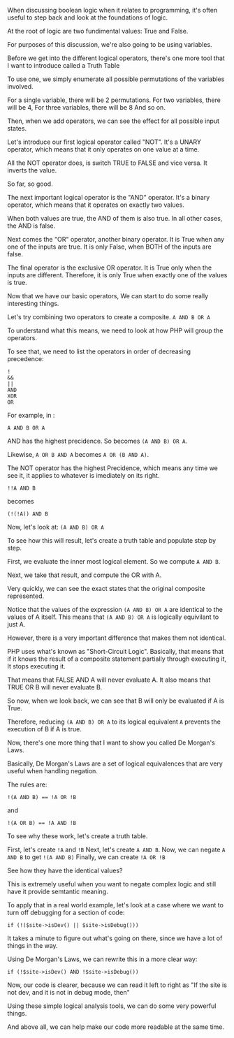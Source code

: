 When discussing boolean logic when it relates
to programming, it's often useful to step back
and look at the foundations of logic.

At the root of logic are two fundimental values: True and False.

For purposes of this discussion, we're also going to be using
variables.

Before we get into the different logical operators,
there's one more tool that I want to introduce called
a Truth Table

To use one, we simply enumerate all possible permutations
of the variables involved.

For a single variable, there will be 2 permutations.
For two variables, there will be 4,
For three variables, there will be 8
And so on.

Then, when we add operators, we can see the effect for 
all possible input states.

Let's introduce our first logical operator
called "NOT".
It's a UNARY operator, which means that it only operates
on one value at a time.

All the NOT operator does, is switch TRUE to FALSE
and vice versa. It inverts the value.

So far, so good.

The next important logical operator is the "AND" operator.
It's a binary operator, which means that it operates on 
exactly two values.

When both values are true, the AND of them is also true.
In all other cases, the AND is false.

Next comes the "OR" operator, another binary operator.
It is True when any one of the inputs are true.
It is only False, when BOTH of the inputs are false.

The final operator is the exclusive OR operator.
It is True only when the inputs are different.
Therefore, it is only True when exactly one of the values is true.

Now that we have our basic operators,
We can start to do some really interesting things.

Let's try combining two operators to create a composite.
`A AND B OR A`

To understand what this means, we need to look at how PHP
will group the operators.

To see that, we need to list the operators 
in order of decreasing precedence:

    !
    &&
    ||
    AND
    XOR
    OR

For example, in :

    A AND B OR A

AND has the highest precidence. So 
becomes `(A AND B) OR A`.

Likewise, `A OR B AND A` becomes `A OR (B AND A)`.

The NOT operator has the highest Precidence,
which means any time we see it, it applies to whatever 
is imediately on its right.

    !!A AND B

becomes

    (!(!A)) AND B

Now, let's look at: `(A AND B) OR A`
    
To see how this will result, let's create a truth table
and populate step by step.

First, we evaluate the inner most logical element.
So we compute `A AND B`.

Next, we take that result, and compute the OR with A.

Very quickly, we can see the exact states that the original
composite represented.

Notice that the values of the expression `(A AND B) OR A`
are identical to the values of A itself.
This means that `(A AND B) OR A` is logically equivilant to just A.

However, there is a very important difference that makes
them not identical.

PHP uses what's known as "Short-Circuit Logic".
Basically, that means that if it knows the result of a 
composite statement partially through executing it,
It stops executing it.

That means that FALSE AND A will never evaluate A.
It also means that TRUE OR B will never evaluate B.

So now, when we look back, we can see that B
will only be evaluated if A is True.

Therefore, reducing `(A AND B) OR A` to its logical equivalent `A`
prevents the execution of B if A is true.

Now, there's one more thing that I want to show you
called De Morgan's Laws.

Basically, De Morgan's Laws are a set of logical equivalences
that are very useful when handling negation.

The rules are:

    !(A AND B) == !A OR !B
    
and

    !(A OR B) == !A AND !B

To see why these work, let's create a truth table.

First, let's create `!A` and `!B`
Next, let's create `A AND B`.
Now, we can negate `A AND B` to get `!(A AND B)`
Finally, we can create `!A OR !B`

See how they have the identical values?

This is extremely useful when you want to negate complex logic
and still have it provide semtantic meaning.

To apply that in a real world example, let's look at a case
where we want to turn off debugging for a section of code:

    if (!($site->isDev() || $site->isDebug()))

It takes a minute to figure out what's going on there, 
since we have a lot of things in the way.

Using De Morgan's Laws, we can rewrite this in a more clear way:

    if (!$site->isDev() AND !$site->isDebug())

Now, our code is clearer, because we can read it left to right as
"If the site is not dev, and it is not in debug mode, then"

Using these simple logical analysis tools,
we can do some very powerful things.

And above all, we can help make our code more readable at the same time.

